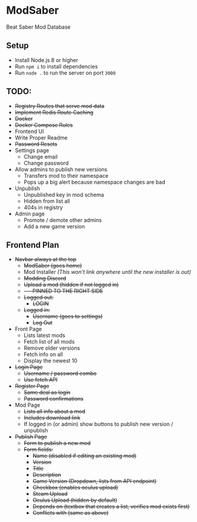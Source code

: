 # ModSaber
Beat Saber Mod Database

## Setup
* Install Node.js 8 or higher
* Run `npm i` to install dependencies
* Run `node .` to run the server on port `3000`

## TODO:
* ~~Registry Routes that serve mod data~~
* ~~Implement Redis Route Caching~~
* ~~Docker~~
* ~~Docker Compose Rules~~
* Frontend UI
* Write Proper Readme
* ~~Password Resets~~
* Settings page
  * Change email
  * Change password
* Allow admins to publish new versions
  * Transfers mod to their namespace
  * Pops up a big alert because namespace changes are bad
* Unpublish
  * Unpublished key in mod schema
  * Hidden from list all
  * 404s in registry
* Admin page
  * Promote / demote other admins
  * Add a new game version

## Frontend Plan
* ~~Navbar always at the top~~
  * ~~ModSaber (goes home)~~
  * Mod Installer *(This won't link anywhere until the new installer is out)*
  * ~~Modding Discord~~
  * ~~Upload a mod (hidden if not logged in)~~
  * ~~--- PINNED TO THE RIGHT SIDE~~
  * ~~Logged out:~~
    * ~~LOGIN~~
  * ~~Logged in:~~
    * ~~Username (goes to settings)~~
    * ~~Log Out~~
* Front Page
  * Lists latest mods
  * Fetch list of all mods
  * Remove older versions
  * Fetch info on all
  * Display the newest 10
* ~~Login Page~~
  * ~~Username / password combo~~
  * ~~Use fetch API~~
* ~~Register Page~~
  * ~~Same deal as login~~
  * ~~Password confirmations~~
* Mod Page
  * ~~Lists all info about a mod~~
  * ~~Includes download link~~
  * If logged in (or admin) show buttons to publish new version / unpublish
* ~~Publish Page~~
  * ~~Form to publish a new mod~~
  * ~~Form fields:~~
    * ~~Name (disabled if editing an existing mod)~~
    * ~~Version~~
    * ~~Title~~
    * ~~Description~~
    * ~~Game Version (Dropdown, lists from API endpoint)~~
    * ~~Checkbox (enables oculus upload)~~
    * ~~Steam Upload~~
    * ~~Oculus Upload (hidden by default)~~
    * ~~Depends on (textbox that creates a list, verifies mod exists first)~~
    * ~~Conflicts with (same as above)~~
